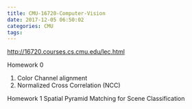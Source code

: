 ```yaml
---
title: CMU-16720-Computer-Vision
date: 2017-12-05 06:50:02
categories: CMU
tags:
---
```


http://16720.courses.cs.cmu.edu/lec.html

Homework 0

1. Color Channel alignment
2. Normalized Cross Correlation (NCC)


Homework 1
Spatial Pyramid Matching for Scene Classification
